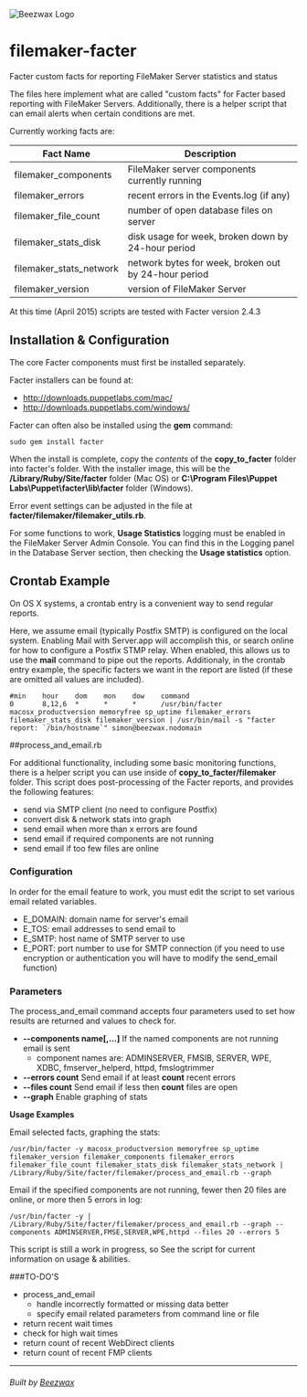 ![Beezwax Logo](https://blog.beezwax.net/wp-content/uploads/2016/01/beezwax-logo-github.png)

# filemaker-facter
Facter custom facts for reporting FileMaker Server statistics and status

The files here implement what are called "custom facts" for Facter based reporting with FileMaker Servers. Additionally, there is a helper script that can email alerts when certain conditions are met.

Currently working facts are:

| Fact Name               | Description |
|-------------------------|-------------|
| filemaker_components    | FileMaker server components currently running |
| filemaker_errors        | recent errors in the Events.log (if any) |
| filemaker_file_count    | number of open database files on server |
| filemaker_stats_disk    | disk usage for week, broken down by 24-hour period |
| filemaker_stats_network | network bytes for week, broken out by 24-hour period |
| filemaker_version       | version of FileMaker Server |

At this time (April 2015) scripts are tested with Facter version 2.4.3

## Installation & Configuration

The core Facter components must first be installed separately.

Facter installers can be found at:

* http://downloads.puppetlabs.com/mac/
* http://downloads.puppetlabs.com/windows/

Facter can often also be installed using the **gem** command:
```
sudo gem install facter
```
When the install is complete, copy the _contents_ of the **copy_to_facter** folder into facter's folder. With the installer image, this will be the **/Library/Ruby/Site/facter** folder (Mac OS) or **C:\Program Files\Puppet Labs\Puppet\facter\lib\facter** folder (Windows).

Error event settings can be adjusted in the file at **facter/filemaker/filemaker_utils.rb**.

For some functions to work, **Usage Statistics** logging must be enabled in the FileMaker Server Admin Console. You can find this in the Logging panel in the Database Server section, then checking the **Usage statistics** option.

## Crontab Example

On OS X systems, a crontab entry is a convenient way to send regular reports.

Here, we assume email (typically Postfix SMTP) is configured on the local system. Enabling Mail with Server.app will accomplish this, or search online for how to configure a Postfix STMP relay. When enabled, this allows us to use the **mail** command to pipe out the reports. Additionaly, in the crontab entry example, the specific facters we want in the report are listed (if these are omitted all values are included).

```
#min    hour    dom    mon    dow    command
0       8,12,6  *      *      *      /usr/bin/facter macosx_productversion memoryfree sp_uptime filemaker_errors filemaker_stats_disk filemaker_version | /usr/bin/mail -s "facter report: `/bin/hostname`" simon@beezwax.nodomain
```

##process_and_email.rb

For additional functionality, including some basic monitoring functions, there is a helper script you can use inside of **copy_to_facter/filemaker** folder. This script does post-processing of the Facter reports, and provides the following features:
* send via SMTP client (no need to configure Postfix)
* convert disk & network stats into graph
* send email when more than x errors are found
* send email if required components are not running
* send email if too few files are online

### Configuration

In order for the email feature to work, you must edit the script to set various email related variables.

* E_DOMAIN: domain name for server's email
* E_TOS: email addresses to send email to
* E_SMTP: host name of SMTP server to use
* E_PORT: port number to use for SMTP connection (if you need to use encryption or authentication you will have to modify the send_email function)

### Parameters

The process_and_email command accepts four parameters used to set how results are returned and values to check for.

* **--components name[,...]** If the named components are not running email is sent
  - component names are: ADMINSERVER, FMSIB, SERVER, WPE, XDBC, fmserver_helperd, httpd, fmslogtrimmer
* **--errors count** Send  email if at least **count** recent errors
* **--files count** Send email if less then **count** files are open
* **--graph** Enable graphing of stats

**Usage Examples**

Email selected facts, graphing the stats:
```
/usr/bin/facter -y macosx_productversion memoryfree sp_uptime filemaker_version filemaker_components filemaker_errors filemaker_file_count filemaker_stats_disk filemaker_stats_network | /Library/Ruby/Site/facter/filemaker/process_and_email.rb --graph
```

Email if the specified components are not running, fewer then 20 files are online, or more then 5 errors in log:
```
/usr/bin/facter -y | /Library/Ruby/Site/facter/filemaker/process_and_email.rb --graph --components ADMINSERVER,FMSE,SERVER,WPE,httpd --files 20 --errors 5
```

This script is still a work in progress, so See the script for current information on usage & abilities.

###TO-DO'S
* process_and_email
  - handle incorrectly formatted or missing data better
  - specify email related parameters from command line or file
* return recent wait times
* check for high wait times
* return count of recent WebDirect clients
* return count of recent FMP clients

- - -
<h6>Built by <a href="http://beezwax.net">Beezwax</a</h6>
